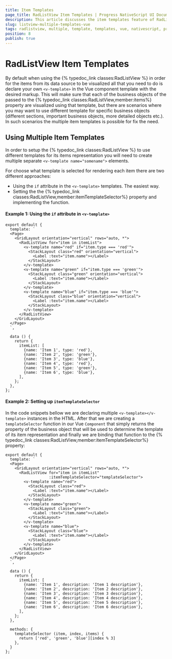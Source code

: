 ```yaml
---
title: Item Templates
page_title: RadListView Item Templates | Progress NativeScript UI Documentation
description: This article discusses the item templates feature of RadListView.
slug: listview-multiple-templates-vue
tags: radlistview, multiple, template, templates, vue, nativescript, professional, ui
position: 8
publish: true
---
```


# RadListView Item Templates
By default when using the {% typedoc_link classes:RadListView %} in order for the items from its data source to be visualized all that you need to do is declare your own `<v-template>` in the Vue component template with the desired markup. This will make sure that each of the business objects of the passed to the {% typedoc_link classes:RadListView,member:items%} property are visualized using that template, but there are scenarios where you may want to use different template for specific business objects (different sections, important business objects, more detailed objects etc.). In such scenarios the multiple item templates is possible for fix the need.

## Using Multiple Item Templates
In order to setup the {% typedoc_link classes:RadListView %} to use different templates for its items representation you will need to create multiple separate `<v-template name="somename">` elements.

For choose what template is selected for rendering each item there are two different approaches:

- Using the `if` attribute in the `<v-template>` templates. The easiest way.
- Setting the the {% typedoc_link classes:RadListView,member:itemTemplateSelector%} property and implementing the function.

#### Example 1: Using the `if` attribute in `<v-template>`

```
export default {
  template: `
  <Page>
    <GridLayout orientation="vertical" rows="auto, *">
      <RadListView for="item in itemList">
        <v-template name="red" if="item.type === 'red'">
          <StackLayout class="red" orientation="vertical">
            <Label :text="item.name"></Label>
          </StackLayout>
        </v-template>
        <v-template name="green" if="item.type === 'green'">
          <StackLayout class="green" orientation="vertical">
            <Label :text="item.name"></Label>
          </StackLayout>
        </v-template>
        <v-template name="blue" if="item.type === 'blue'">
          <StackLayout class="blue" orientation="vertical">
            <Label :text="item.name"></Label>
          </StackLayout>
        </v-template>
      </RadListView>
    </GridLayout>
  </Page>
  `,

  data () {
    return {
      itemList: [
        {name: 'Item 1', type: 'red'},
        {name: 'Item 2', type: 'green'},
        {name: 'Item 3', type: 'blue'},
        {name: 'Item 4', type: 'red'},
        {name: 'Item 5', type: 'green'},
        {name: 'Item 6', type: 'blue'},
      ],
    };
  },
};
```

#### Example 2: Setting up `itemTemplateSelector`

In the code snippets bellow we are declaring multiple `<v-template></v-template>` instances in the HTML. After that we are creating a `templateSelector` function in our Vue `Component` that simply returns the property of the business object that will be used to determine the template of its item representation and finally we are binding that function to the {% typedoc_link classes:RadListView,member:itemTemplateSelector%} property:

```
export default {
  template: `
  <Page>
    <GridLayout orientation="vertical" rows="auto, *">
      <RadListView for="item in itemList"
                   :itemTemplateSelector="templateSelector">
        <v-template name="red">
          <StackLayout class="red">
            <Label :text="item.name"></Label>
          </StackLayout>
        </v-template>
        <v-template name="green">
          <StackLayout class="green">
            <Label :text="item.name"></Label>
          </StackLayout>
        </v-template>
        <v-template name="blue">
          <StackLayout class="blue">
            <Label :text="item.name"></Label>
          </StackLayout>
        </v-template>
      </RadListView>
    </GridLayout>
  </Page>
  `,

  data () {
    return {
      itemList: [
        {name: 'Item 1', description: 'Item 1 description'},
        {name: 'Item 2', description: 'Item 2 description'},
        {name: 'Item 3', description: 'Item 3 description'},
        {name: 'Item 4', description: 'Item 4 description'},
        {name: 'Item 5', description: 'Item 5 description'},
        {name: 'Item 6', description: 'Item 6 description'},
      ],
    };
  },

  methods: {
    templateSelector (item, index, items) {
      return ['red', 'green', 'blue'][index % 3]
    },
  }
};
```